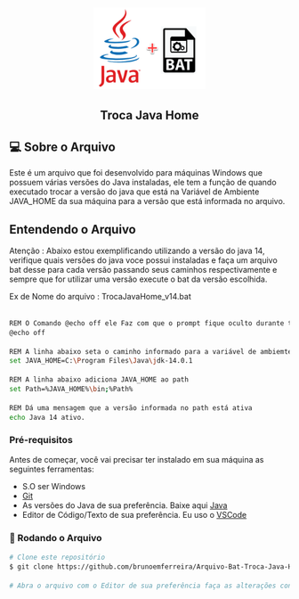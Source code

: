 <h2 align="center">
    <img alt="Logo Java Bat" width="200px" title="#LogoJavaBat" src="./assets/batjava.png" />
</h2>

<h2 align="center">Troca Java Home</h2>

## 💻 Sobre o Arquivo

Este é um arquivo que foi desenvolvido para máquinas Windows que possuem várias versões do Java instaladas, ele tem a função de quando executado trocar a versão do java que está na Variável de Ambiente JAVA_HOME da sua máquina para a versão que está informada no arquivo.

## Entendendo o Arquivo
Atenção : Abaixo estou exemplificando utilizando a versão do java 14, verifique quais versões do java voce possui instaladas e faça um arquivo bat desse para cada versão passando seus caminhos respectivamente e sempre que for utilizar uma versão execute o bat da versão escolhida. 

Ex de Nome do arquivo : TrocaJavaHome_v14.bat

````bash

REM O Comando @echo off ele Faz com que o prompt fique oculto durante toda execução
@echo off

REM A linha abaixo seta o caminho informado para a variável de ambiemte JAVA_HOME
set JAVA_HOME=C:\Program Files\Java\jdk-14.0.1

REM A linha abaixo adiciona JAVA_HOME ao path
set Path=%JAVA_HOME%\bin;%Path%

REM Dá uma mensagem que a versão informada no path está ativa
echo Java 14 ativo.

````

### Pré-requisitos

Antes de começar, você vai precisar ter instalado em sua máquina as seguintes ferramentas:
- S.O ser Windows
- [Git](https://git-scm.com)
- As versões do Java de sua preferência. Baixe aqui [Java](https://www.java.com/pt-BR/download/)
- Editor de Código/Texto de sua preferência. Eu uso o [VSCode](https://code.visualstudio.com/)


### 🎲 Rodando o Arquivo

```bash
# Clone este repositório
$ git clone https://github.com/brunoemferreira/Arquivo-Bat-Troca-Java-Home-no-Windows.git

# Abra o arquivo com o Editor de sua preferência faça as alterações conforme sua versão do Java, salve e é só executar :) 
```
